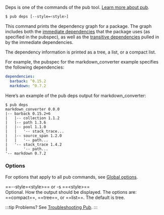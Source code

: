 Deps is one of the commands of the pub tool. [Learn more about pub](../).

```bash
$ pub deps [--style=<style>]
```

This command prints the dependency graph for a package. The graph includes both the [immediate dependencies](../glossary.md#immediate-dependency) that the package uses (as specified in the pubspec), as well as the [transitive dependencies](../glossary.md#transitive-dependency) pulled in by the immediate dependencies.

The dependency information is printed as a tree, a list, or a compact list.

For example, the pubspec for the markdown_converter example specifies the following dependencies:

```yaml
dependencies:
  barback: ^0.15.2
  markdown: ^0.7.2
```

Here’s an example of the pub deps output for markdown_converter:

```
$ pub deps
markdown_converter 0.0.0
|-- barback 0.15.2+6
|   |-- collection 1.1.2
|   |-- path 1.3.6
|   |-- pool 1.1.0
|   |   '-- stack_trace...
|   |-- source_span 1.2.0
|   |   '-- path...
|   '-- stack_trace 1.4.2
|       '-- path...
'-- markdown 0.7.2
```

### Options

For options that apply to all pub commands, see [Global options](/#global-options).

==--style=&lt;style&gt;== or -s ==&lt;style&gt;==
<br/>
Optional. How the output should be displayed. The options are: ==compact==, ==tree==, or ==list==. The default is tree.

:::tip
Problems? See [Troubleshooting Pub](../troubleshoot.md).
:::
